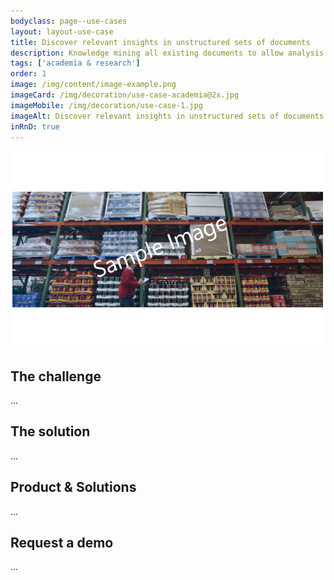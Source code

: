 ```yaml
---
bodyclass: page--use-cases
layout: layout-use-case
title: Discover relevant insights in unstructured sets of documents
description: Knowledge mining all existing documents to allow analysis of concepts without needing specific search terms, e.g Social Media related documents written 10 years ago
tags: ['academia & research']
order: 1
image: /img/content/image-example.png
imageCard: /img/decoration/use-case-academia@2x.jpg
imageMobile: /img/decoration/use-case-1.jpg
imageAlt: Discover relevant insights in unstructured sets of documents
inRnD: true
---
```

![Discover relevant insights in unstructured sets of documents](/img/sample-usecase.png)

## The challenge

...

## The solution

...

## Product & Solutions

...

## Request a demo

...
